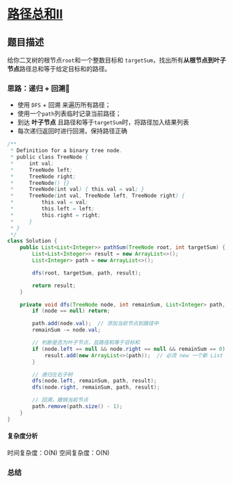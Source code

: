 # [路径总和II](路径总和II"[题目地址](https://leetcode.cn/problems/path-sum-ii/)")

## 题目描述
给你二叉树的根节点`root`和一个整数目标和  `targetSum`，找出所有**从根节点到叶子节点**路径总和等于给定目标和的路径。


### 思路：递归 + 回溯🌟
- 使用 `DFS` + 回溯 来遍历所有路径；
- 使用一个`path`列表临时记录当前路径；
- 到达 **叶子节点** 且路径和等于`targetSum`时，将路径加入结果列表
- 每次递归返回时进行回溯，保持路径正确

```java
/**
 * Definition for a binary tree node.
 * public class TreeNode {
 *     int val;
 *     TreeNode left;
 *     TreeNode right;
 *     TreeNode() {}
 *     TreeNode(int val) { this.val = val; }
 *     TreeNode(int val, TreeNode left, TreeNode right) {
 *         this.val = val;
 *         this.left = left;
 *         this.right = right;
 *     }
 * }
 */
class Solution {
    public List<List<Integer>> pathSum(TreeNode root, int targetSum) {
        List<List<Integer>> result = new ArrayList<>();
        List<Integer> path = new ArrayList<>();

        dfs(root, targetSum, path, result);

        return result;
    }

    private void dfs(TreeNode node, int remainSum, List<Integer> path, List<List<Integer>> result) {
        if (node == null) return;

        path.add(node.val);  // 添加当前节点到路径中
        remainSum -= node.val;

        // 判断是否为叶子节点，且路径和等于目标和
        if (node.left == null && node.right == null && remainSum == 0) {
            result.add(new ArrayList<>(path));  // 必须 new 一个新 List 加入结果
        }

        // 递归左右子树
        dfs(node.left, remainSum, path, result);
        dfs(node.right, remainSum, path, result);

        // 回溯，撤销当前节点
        path.remove(path.size() - 1);
    }
}
```

#### 复杂度分析
时间复杂度：O(N)
空间复杂度：O(N)

### 总结